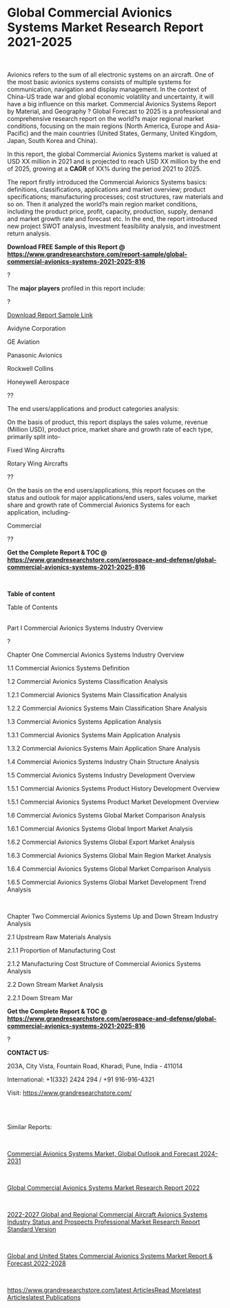 <h1>Global Commercial Avionics Systems Market Research Report 2021-2025</h1><br/><p>Avionics refers to the sum of all electronic systems on an aircraft. One of the most basic avionics systems consists of multiple systems for communication, navigation and display management. In the context of China-US trade war and global economic volatility and uncertainty, it will have a big influence on this market. Commercial Avionics Systems Report by Material, and Geography ? Global Forecast to 2025 is a professional and comprehensive research report on the world?s major regional market conditions, focusing on the main regions (North America, Europe and Asia-Pacific) and the main countries (United States, Germany, United Kingdom, Japan, South Korea and China).</p>
 
 
 
 <p>In this report, the global Commercial Avionics Systems market is valued at USD XX million in 2021 and is projected to reach USD XX million by the end of 2025, growing at a <strong>CAGR</strong> of XX% during the period 2021 to 2025.</p>
 
 
 
 <p>The report firstly introduced the Commercial Avionics Systems basics: definitions, classifications, applications and market overview; product specifications; manufacturing processes; cost structures, raw materials and so on. Then it analyzed the world?s main region market conditions, including the product price, profit, capacity, production, supply, demand and market growth rate and forecast etc. In the end, the report introduced new project SWOT analysis, investment feasibility analysis, and investment return analysis.</p>
 
 
 
 <div><b>Download FREE Sample of this Report @ <a href="https://www.grandresearchstore.com/report-sample/global-commercial-avionics-systems-2021-2025-816">https://www.grandresearchstore.com/report-sample/global-commercial-avionics-systems-2021-2025-816</a></b></div>
 
 
 
 <p>? </p>
 
 
 
 <p>The <strong>major players</strong> profiled in this report include:</p>
 
 
 
 <p>? </p>
 
 
 
 <p><a href="https://www.grandresearchstore.com/mr-admin/report-sample/global-commercial-avionics-systems-2021-2025-816">Download Report Sample Link</a></p>
 
 
 
 <p>Avidyne Corporation</p>
 
 
 
 <p>GE Aviation</p>
 
 
 
 <p>Panasonic Avionics</p>
 
 
 
 <p>Rockwell Collins</p>
 
 
 
 <p>Honeywell Aerospace</p>
 
 
 
 <p>??</p>
 
 
 
 <p>The end users/applications and product categories analysis:</p>
 
 
 
 <p>On the basis of product, this report displays the sales volume, revenue (Million USD), product price, market share and growth rate of each type, primarily split into-</p>
 
 
 
 <p>Fixed Wing Aircrafts</p>
 
 
 
 <p>Rotary Wing Aircrafts</p>
 
 
 
 <p>??</p>
 
 
 
 <p>On the basis on the end users/applications, this report focuses on the status and outlook for major applications/end users, sales volume, market share and growth rate of Commercial Avionics Systems for each application, including-</p>
 
 
 
 <p>Commercial</p>
 
 
 
 <p>??</p>
 
 
 
 <div><b>Get the Complete Report & TOC @ <a href="https://www.grandresearchstore.com/aerospace-and-defense/global-commercial-avionics-systems-2021-2025-816">https://www.grandresearchstore.com/aerospace-and-defense/global-commercial-avionics-systems-2021-2025-816</a></b></div>
 
 
 
 <p><br />
 
 <b>Table of content</b></p>
 
 
 
 <p>Table of Contents<br />
 
 <br />
 
 Part I Commercial Avionics Systems Industry Overview<br />
 
 ?<br />
 
 Chapter One Commercial Avionics Systems Industry Overview<br />
 
 1.1 Commercial Avionics Systems Definition<br />
 
 1.2 Commercial Avionics Systems Classification Analysis<br />
 
 1.2.1 Commercial Avionics Systems Main Classification Analysis<br />
 
 1.2.2 Commercial Avionics Systems Main Classification Share Analysis<br />
 
 1.3 Commercial Avionics Systems Application Analysis<br />
 
 1.3.1 Commercial Avionics Systems Main Application Analysis<br />
 
 1.3.2 Commercial Avionics Systems Main Application Share Analysis<br />
 
 1.4 Commercial Avionics Systems Industry Chain Structure Analysis<br />
 
 1.5 Commercial Avionics Systems Industry Development Overview<br />
 
 1.5.1 Commercial Avionics Systems Product History Development Overview<br />
 
 1.5.1 Commercial Avionics Systems Product Market Development Overview<br />
 
 1.6 Commercial Avionics Systems Global Market Comparison Analysis<br />
 
 1.6.1 Commercial Avionics Systems Global Import Market Analysis<br />
 
 1.6.2 Commercial Avionics Systems Global Export Market Analysis<br />
 
 1.6.3 Commercial Avionics Systems Global Main Region Market Analysis<br />
 
 1.6.4 Commercial Avionics Systems Global Market Comparison Analysis<br />
 
 1.6.5 Commercial Avionics Systems Global Market Development Trend Analysis<br />
 
 <br />
 
 Chapter Two Commercial Avionics Systems Up and Down Stream Industry Analysis<br />
 
 2.1 Upstream Raw Materials Analysis<br />
 
 2.1.1 Proportion of Manufacturing Cost<br />
 
 2.1.2 Manufacturing Cost Structure of Commercial Avionics Systems Analysis<br />
 
 2.2 Down Stream Market Analysis<br />
 
 2.2.1 Down Stream Mar</p>
 
 
 
 <div><b>Get the Complete Report & TOC @ <a href="https://www.grandresearchstore.com/aerospace-and-defense/global-commercial-avionics-systems-2021-2025-816">https://www.grandresearchstore.com/aerospace-and-defense/global-commercial-avionics-systems-2021-2025-816</a></b></div>
 
 
 
 <p>? </p>
 
 
 
 <p><b>CONTACT US:</b><br />
 
 203A, City Vista, Fountain Road, Kharadi, Pune, India - 411014<br />
 
 International: +1(332) 2424 294 / +91 916-916-4321<br />
 
 Visit: <a href="https://www.grandresearchstore.com/">https://www.grandresearchstore.com/</a><br />
 
 <br />
 
 <br />
 
 Similar Reports:<br />
 
 <br />
 
 <a href="https://www.grandresearchstore.com/energy-and-natural-resources/global-commercial-avionics-systems-forecast-2024-2031-476">Commercial Avionics Systems Market, Global Outlook and Forecast 2024-2031</a><br />
 
 <br />
 
 <a href="https://www.grandresearchstore.com/ict-and-media/global-commercial-avionics-systems-2022-178">Global Commercial Avionics Systems Market Research Report 2022</a><br />
 
 <br />
 
 <a href="https://www.grandresearchstore.com/machines/global-regional-commercial-aircraft-avionics-systems-2022-2027-72">2022-2027 Global and Regional Commercial Aircraft Avionics Systems Industry Status and Prospects Professional Market Research Report Standard Version</a><br />
 
 <br />
 
 <a href="https://www.grandresearchstore.com/ict-and-media/global-united-states-commercial-avionics-systems-2022-2028-947">Global and United States Commercial Avionics Systems Market Report & Forecast 2022-2028</a><br />
 
 <br />
 
 <a href="https://gyeongbokgung.com">https://www.grandresearchstore.com/</a><a href="https://hallyeomaritime.com">latest Articles</a><a href="https://jingwansa.com">Read More</a><a href="https://nguoiviet.jp/">latest Articles</a><a href="https://www.intelmarketresearch.com/">latest Publications</a></p>